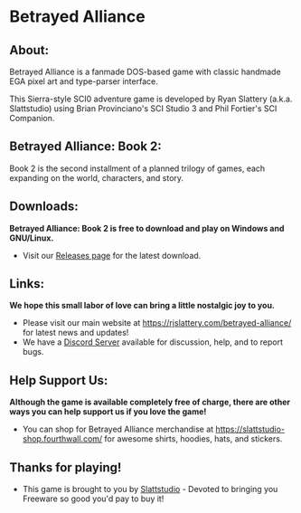 # Betrayed Alliance

## About:
Betrayed Alliance is a fanmade DOS-based game with classic handmade EGA pixel art and type-parser interface.

This Sierra-style SCI0 adventure game is developed by Ryan Slattery (a.k.a. Slattstudio) using Brian Provinciano's SCI Studio 3 and Phil Fortier's SCI Companion.

## Betrayed Alliance: Book 2:
Book 2 is the second installment of a planned trilogy of games, each expanding on the world, characters, and story.

## Downloads:
**Betrayed Alliance: Book 2 is free to download and play on Windows and GNU/Linux.**
* Visit our [Releases page](https://github.com/Slattstudio/BetrayedAllianceBook2/releases "Releases page") for the latest download.

## Links:
**We hope this small labor of love can bring a little nostalgic joy to you.**
* Please visit our main website at https://rjslattery.com/betrayed-alliance/ for latest news and updates!
* We have a [Discord Server](https://discord.gg/Rh62gD2uUG "Discord Server") available for discussion, help, and to report bugs.

## Help Support Us:
**Although the game is available completely free of charge, there are other ways you can help support us if you love the game!**

* You can shop for Betrayed Alliance merchandise at https://slattstudio-shop.fourthwall.com/ for awesome shirts, hoodies, hats, and stickers.
<!-- * We have a paperback Manual that features colored pages, complete with a hint guide for those who want a gentle push in the right direction, but also a walkthrough if you happen to get stuck. Available on [Amazon.com](https://www.amazon.com/Betrayed-Alliance-Book-1-Manual/dp/B0CWT6QVJQ "Amazon.com").
-->
## Thanks for playing!
* This game is brought to you by [Slattstudio](https://rjslattery.com/ "Slattstudio") - Devoted to bringing you Freeware so good you'd pay to buy it!